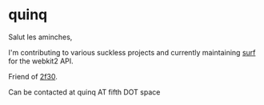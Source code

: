 quinq
=====

Salut les aminches,

I'm contributing to various suckless projects and currently
maintaining [surf](//surf.suckless.org) for the webkit2 API.

Friend of [2f30](http://2f30.org).

Can be contacted at quinq AT fifth DOT space

